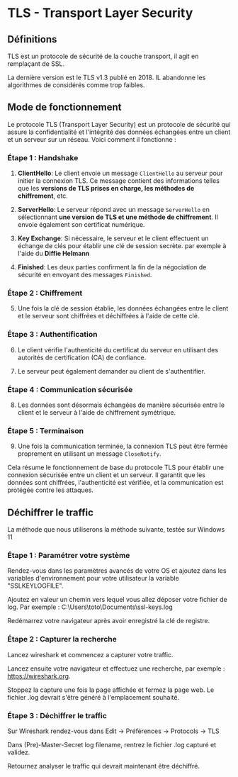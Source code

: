# TLS - Transport Layer Security

## Définitions

TLS est un protocole de sécurité de la couche transport, il agit en remplaçant de SSL.

La dernière version est le TLS v1.3 publié en 2018. IL abandonne les algorithmes de considérés comme trop faibles.

## Mode de fonctionnement 

Le protocole TLS (Transport Layer Security) est un protocole de sécurité qui assure la confidentialité et l'intégrité des données échangées entre un client et un serveur sur un réseau. Voici comment il fonctionne :

### Étape 1 : Handshake

1. **ClientHello**: Le client envoie un message `ClientHello` au serveur pour initier la connexion TLS. Ce message contient des informations telles que les **versions de TLS prises en charge, les méthodes de chiffrement**, etc.

2. **ServerHello**: Le serveur répond avec un message `ServerHello` en sélectionnant **une version de TLS et une méthode de chiffrement**. Il envoie également son certificat numérique.

3. **Key Exchange**: Si nécessaire, le serveur et le client effectuent un échange de clés pour établir une clé de session secrète. par exemple à l'aide du **Diffie Helmann**

4. **Finished**: Les deux parties confirment la fin de la négociation de sécurité en envoyant des messages `Finished`.

### Étape 2 : Chiffrement

5. Une fois la clé de session établie, les données échangées entre le client et le serveur sont chiffrées et déchiffrées à l'aide de cette clé.

### Étape 3 : Authentification

6. Le client vérifie l'authenticité du certificat du serveur en utilisant des autorités de certification (CA) de confiance.

7. Le serveur peut également demander au client de s'authentifier.

### Étape 4 : Communication sécurisée

8. Les données sont désormais échangées de manière sécurisée entre le client et le serveur à l'aide de chiffrement symétrique.

### Étape 5 : Terminaison

9. Une fois la communication terminée, la connexion TLS peut être fermée proprement en utilisant un message `CloseNotify`.

Cela résume le fonctionnement de base du protocole TLS pour établir une connexion sécurisée entre un client et un serveur. Il garantit que les données sont chiffrées, l'authenticité est vérifiée, et la communication est protégée contre les attaques.

## Déchiffrer le traffic

La méthode que nous utiliserons la méthode suivante, testée sur Windows 11

### Étape 1 : Paramétrer votre système

Rendez-vous dans les paramètres avancés de votre OS et ajoutez dans les variables d'environnement pour votre utilisateur la variable "SSLKEYLOGFILE".

Ajoutez en valeur un chemin vers lequel vous allez déposer votre fichier de log. Par exemple : C:\Users\toto\Documents\ssl-keys.log

Redémarrez votre navigateur après avoir enregistré la clé de registre.

### Étape 2 : Capturer la recherche

Lancez wireshark et commencez a capturer votre traffic.

Lancez ensuite votre navigateur et effectuez une recherche, par exemple : https://wireshark.org. 

Stoppez la capture une fois la page affichée et fermez la page web. Le fichier .log devrait s'être généré à l'emplacement souhaité.

### Étape 3 : Déchiffrer le traffic

Sur Wireshark rendez-vous dans Edit -> Préférences -> Protocols -> TLS

Dans (Pre)-Master-Secret log filename, rentrez le fichier .log capturé et validez.

Retournez analyser le traffic qui devrait maintenant être déchiffré.

